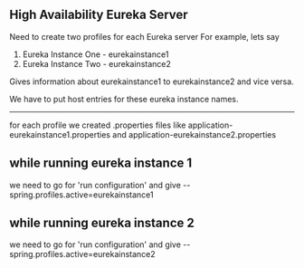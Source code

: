 High Availability Eureka Server
--------------------------------
Need to create two profiles for each Eureka server
For example, lets say
1. Eureka Instance One - eurekainstance1
2. Eureka Instance Two - eurekainstance2

Gives information about eurekainstance1 to eurekainstance2 and vice versa.

We have to put host entries for these eureka instance names.

------------------------------------------------------------------------------------------------------

for each profile we created .properties files 
like application-eurekainstance1.properties and application-eurekainstance2.properties

while running eureka instance 1
-------------------------------
we need to go for 'run configuration' and give 
--spring.profiles.active=eurekainstance1

while running eureka instance 2
-------------------------------
we need to go for 'run configuration' and give 
--spring.profiles.active=eurekainstance2
